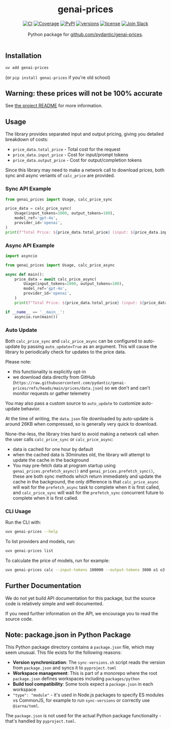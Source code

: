 <div align="center">
  <h1>genai-prices</h1>
</div>
<div align="center">
  <a href="https://github.com/pydantic/genai-prices/actions/workflows/ci.yml?query=branch%3Amain"><img src="https://github.com/pydantic/genai-prices/actions/workflows/ci.yml/badge.svg?event=push" alt="CI"></a>
  <a href="https://coverage-badge.samuelcolvin.workers.dev/redirect/pydantic/genai-prices"><img src="https://coverage-badge.samuelcolvin.workers.dev/pydantic/genai-prices.svg" alt="Coverage"></a>
  <a href="https://pypi.python.org/pypi/genai-prices"><img src="https://img.shields.io/pypi/v/genai-prices.svg" alt="PyPI"></a>
  <a href="https://github.com/pydantic/genai-prices"><img src="https://img.shields.io/pypi/pyversions/genai-prices.svg" alt="versions"></a>
  <a href="https://github.com/pydantic/genai-prices/blob/main/LICENSE"><img src="https://img.shields.io/github/license/pydantic/genai-prices.svg" alt="license"></a>
  <a href="https://logfire.pydantic.dev/docs/join-slack/"><img src="https://img.shields.io/badge/Slack-Join%20Slack-4A154B?logo=slack" alt="Join Slack" /></a>
</div>

<br/>
<div align="center">
  Python package for <a href="https://github.com/pydantic/genai-prices">github.com/pydantic/genai-prices</a>.
</div>
<br/>

## Installation

```bash
uv add genai-prices
```

(or `pip install genai-prices` if you're old school)

## Warning: these prices will not be 100% accurate

See [the project README](https://github.com/pydantic/genai-prices?tab=readme-ov-file#warning) for more information.

## Usage

The library provides separated input and output pricing, giving you detailed breakdown of costs:

- `price_data.total_price` - Total cost for the request
- `price_data.input_price` - Cost for input/prompt tokens
- `price_data.output_price` - Cost for output/completion tokens

Since this library may need to make a network call to download prices, both sync and async veriants of `calc_price` are provided.

### Sync API Example

```python
from genai_prices import Usage, calc_price_sync

price_data = calc_price_sync(
    Usage(input_tokens=1000, output_tokens=100),
    model_ref='gpt-4o',
    provider_id='openai',
)
print(f"Total Price: ${price_data.total_price} (input: ${price_data.input_price}, output: ${price_data.output_price})")
```

### Async API Example

```python
import asyncio

from genai_prices import Usage, calc_price_async

async def main():
    price_data = await calc_price_async(
        Usage(input_tokens=1000, output_tokens=100),
        model_ref='gpt-4o',
        provider_id='openai',
    )
    print(f"Total Price: ${price_data.total_price} (input: ${price_data.input_price}, output: ${price_data.output_price})")

if __name__ == '__main__':
    asyncio.run(main())
```

### Auto Update

Both `calc_price_sync` and `calc_price_async` can be configured to auto-update by passing `auto_update=True` as an argument.
This will cause the library to periodically check for updates to the price data.

Please note:

- this functionality is explicitly opt-in
- we download data directly from GitHub (`https://raw.githubusercontent.com/pydantic/genai-prices/refs/heads/main/prices/data.json`) so we don't and can't monitor requests or gather telemetry

You may also pass a custom source to `auto_update` to customize auto-update behavior.

At the time of writing, the `data.json` file
downloaded by auto-update is around 26KB when compressed, so is generally very quick to download.

None-the-less, the library tries hard to avoid making a network call when the user calls
`calc_price_sync` or `calc_price_async`:

- data is cached for one hour by default
- when the cached data is 30minutes old, the library will attempt to update the cache in the background
- You may pre-fetch data at program startup using `genai_prices.prefetch_async()` and `genai_prices.prefetch_sync()`,
  these are both sync methods which return immediately and update the cache in the background, the only difference is that
  `calc_price_async` will wait for the `prefetch_async` task to complete when it is first called, and `calc_price_sync` will wait for the `prefetch_sync` concurrent future to complete when it is first called.

### CLI Usage

Run the CLI with:

```bash
uvx genai-prices --help
```

To list providers and models, run:

```bash
uvx genai-prices list
```

To calculate the price of models, run for example:

```bash
uvx genai-prices calc --input-tokens 100000 --output-tokens 3000 o1 o3 claude-opus-4
```

## Further Documentation

We do not yet build API documentation for this package, but the source code is relatively simple and well documented.

If you need further information on the API, we encourage you to read the source code.

## Note: package.json in Python Package

This Python package directory contains a `package.json` file, which may seem unusual. This file exists for the following reasons:

- **Version synchronization**: The `sync-versions.sh` script reads the version from `package.json` and syncs it to `pyproject.toml`
- **Workspace management**: This is part of a monorepo where the root `package.json` defines workspaces including `packages/python`
- **Build tool compatibility**: Some tools expect a `package.json` in each workspace
- `"type": "module"` - it's used in Node.js packages to specify ES modules vs CommonJS, for example to run `sync-versions` or correctly use `@iarna/toml`.

The `package.json` is not used for the actual Python package functionality - that's handled by `pyproject.toml`.
